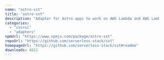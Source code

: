 ```yaml
---
name: "astro-sst"
title: "astro-sst"
description: "Adapter for Astro apps to work on AWS Lambda and AWS Lambda@Edge."
categories:
  - "css+ui"
  - "adapters"
npmUrl: "https://www.npmjs.com/package/astro-sst"
repoUrl: "https://github.com/serverless-stack/sst"
homepageUrl: "https://github.com/serverless-stack/sst#readme"
downloads: 4612
---
```


